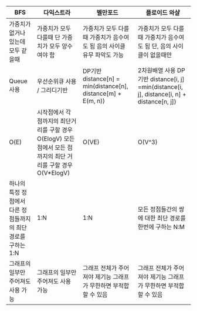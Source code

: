 | BFS | 다익스트라 | 벨만포드 | 플로이드 와샬 |
| --- | --- | --- | --- |
| 가중치가 없거나 있는데 모두 같을때 | 가중치가 모두 다를때   단 가중치가 모두 양수여야 함 | 가중치가 모두 다를때   가중치가 음수여도 됨   음의 사이클 유무 파악도 가능 | 가중치가 모두 다를때   가중치가 음수여도 됨   단, 음의 사이클이 없을때만 |
| Queue 사용 | 우선순위큐 사용 / 그리디기반 | DP기반   distance\[n\] = min(distance\[n\],   distance\[m\] + E(m, n)) | 2차원배열 사용   DP기반   distance\[i, j\] =min(distance\[i, j\],   distance\[i, n\] + distance\[n, j\]) |
| O(E) | 시작점에서 각 점까지의 최단거리를 구할 경우 O(ElogV)   모든점에서 모든 점까지의 최단 거리를 구할 경우 O(V\*ElogV) | O(VE) | O(V^3) |
| 하나의 특정 정점에서 다른 정점들까지의 최단경로를 구하는 1:N | 1:N | 1:N | 모든 정점들간의 쌍에 대한 최단 경로를 한번에 구하는 N:M |
| 그래프의 일부만   주어져도 사용 가능 | 그래프의 일부만   주어져도 사용 가능 | 그래프 전체가 주어져야 제기능   그래프가 무한하면 부적합할 수 있음 | 그래프 전체가 주어져야 제기능   그래프가 무한하면 부적합할 수   있음 |
